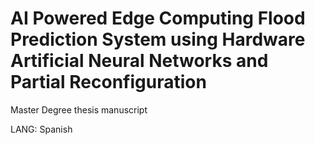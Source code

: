 # AI Powered Edge Computing Flood Prediction System using Hardware Artificial Neural Networks and Partial Reconfiguration
Master Degree thesis manuscript

LANG: Spanish
